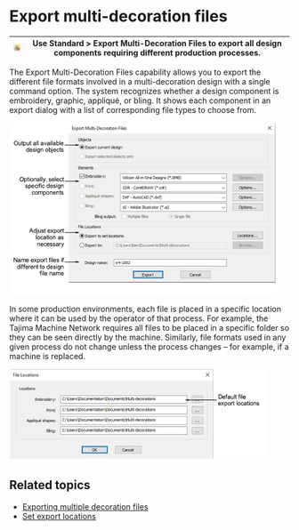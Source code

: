 # Export multi-decoration files

| ![ExportMultiDecorationFiles.png](assets/ExportMultiDecorationFiles.png) | Use Standard > Export Multi-Decoration Files to export all design components requiring different production processes. |
| ------------------------------------------------------------------------ | ---------------------------------------------------------------------------------------------------------------------- |

The Export Multi-Decoration Files capability allows you to export the different file formats involved in a multi-decoration design with a single command option. The system recognizes whether a design component is embroidery, graphic, appliqué, or bling. It shows each component in an export dialog with a list of corresponding file types to choose from.

![ExportMultiDecorationFiles00111.png](assets/ExportMultiDecorationFiles00111.png)

In some production environments, each file is placed in a specific location where it can be used by the operator of that process. For example, the Tajima Machine Network requires all files to be placed in a specific folder so they can be seen directly by the machine. Similarly, file formats used in any given process do not change unless the process changes – for example, if a machine is replaced.

![FileLocations.png](assets/FileLocations.png)

## Related topics

- [Exporting multiple decoration files](../../Applied/export/Exporting_multiple_decoration_files)
- [Set export locations](../../Applied/export/Set_export_locations)
